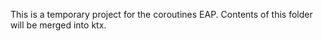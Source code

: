 This is a temporary project for the coroutines EAP.
Contents of this folder will be merged into ktx.
